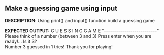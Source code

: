 ## **Make a guessing game using input** 

**DESCRIPTION**: 
Using print() and  input() function build a guessing game 

**EXPECTED OUTPUT:**
G U E S S I N G    G A M E 
"--------------------------" 
Please think of a number (between 3 and 3) 
Press enter when you are ready!... 
Is it 3?  
Number 3 guessed in 1 tries! 
Thank you for playing! 

